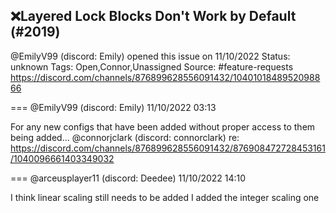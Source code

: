 ## ❌Layered Lock Blocks Don't Work by Default (#2019)
@EmilyV99 (discord: Emily) opened this issue on 11/10/2022
Status: unknown
Tags: Open,Connor,Unassigned
Source: #feature-requests https://discord.com/channels/876899628556091432/1040101848952098866


=== @EmilyV99 (discord: Emily) 11/10/2022 03:13

For any new configs that have been added without proper access to them being added... @connorjclark (discord: connorclark)
re: https://discord.com/channels/876899628556091432/876908472728453161/1040096661403349032

=== @arceusplayer11 (discord: Deedee) 11/10/2022 14:10

I think linear scaling still needs to be added
I added the integer scaling one
